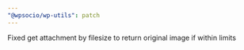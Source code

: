 ```yaml
---
"@wpsocio/wp-utils": patch
---
```


Fixed get attachment by filesize to return original image if within limits
